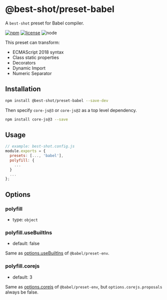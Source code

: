 # @best-shot/preset-babel

A `best-shot` preset for Babel compiler.

[npm-url]: https://www.npmjs.com/package/@best-shot/preset-babel
[npm-badge]: https://img.shields.io/npm/v/@best-shot/preset-babel.svg?style=flat-square&logo=npm
[github-url]: https://github.com/Airkro/best-shot/tree/master/packages/preset-babel
[node-badge]: https://img.shields.io/node/v/@best-shot/preset-babel.svg?style=flat-square&colorB=green&logo=node.js
[license-badge]: https://img.shields.io/npm/l/@best-shot/preset-babel.svg?style=flat-square&colorB=blue&logo=github

[![npm][npm-badge]][npm-url]
[![license][license-badge]][github-url]
![node][node-badge]

This preset can transform:

- ECMAScript 2018 syntax
- Class static properties
- Decorators
- Dynamic Import
- Numeric Separator

## Installation

```bash
npm install @best-shot/preset-babel --save-dev
```

Then specify `core-js@3` or `core-js@2` as a top level dependency.

```bash
npm install core-js@3 --save
```

## Usage

```js
// example: best-shot.config.js
module.exports = {
  presets: [..., 'babel'],
  polyfill: {
    ...
  }
  ...
};
```

## Options

### polyfill

- type: `object`

### polyfill.useBuiltIns

- default: false

Same as [options.useBuiltIns](https://babeljs.io/docs/en/next/babel-preset-env#usebuiltins) of `@babel/preset-env`.

### polyfill.corejs

- default: 3

Same as [options.corejs](https://babeljs.io/docs/en/next/babel-preset-env#corejs) of `@babel/preset-env`, but `options.corejs.proposals` always be false.
